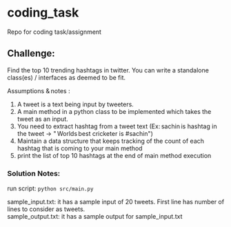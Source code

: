 # coding_task
Repo for coding task/assignment

## Challenge: 
Find the top 10 trending hashtags in twitter. You can write a standalone class(es) / interfaces as deemed to be fit.  

Assumptions & notes :  
1. A tweet is a text being input by tweeters.  
2. A main method in a python class to be implemented which takes the tweet as an input.  
3. You need to extract hashtag from a tweet text (Ex: sachin is hashtag in the tweet -> " Worlds best cricketer is #sachin")  
4. Maintain a data structure that keeps tracking of the count of each hashtag that is coming to your main method  
5. print the list of top 10 hashtags at the end of main method execution

### Solution Notes:
run script: `python src/main.py`

sample_input.txt: it has a sample input of 20 tweets. First line has number of lines to consider as tweets.<br>
sample_output.txt: it has a sample output for sample_input.txt

